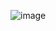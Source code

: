 ![image](https://user-images.githubusercontent.com/113426639/225694204-cdbc5f2b-debf-4bd7-869d-acfd5a0e698d.png)
